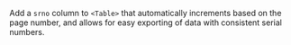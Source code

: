 Add a `srno` column to `<Table>` that automatically increments based on the page number, and allows for easy exporting of data with consistent serial numbers.
